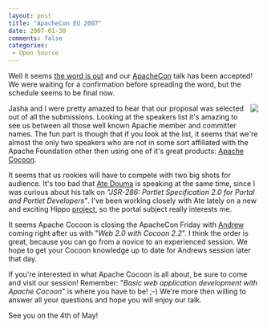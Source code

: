 ```yaml
---
layout: post
title: "ApacheCon EU 2007"
date: 2007-01-30
comments: false
categories:
 - Open Source
---
```


Well it seems <a href="http://www.apachecon.com/2007/EU/html/sessions.html/e=MjAwNy9FVQ" target="_blank">the word is out</a> and our <a href="http://www.apachecon.com/" target="_blank">ApacheCon</a> talk has been accepted! We were waiting for a confirmation before spreading the word, but the schedule seems to be final now.

<img src="http://www.apache.org/ads/ApacheCon/2007-europe-234x60.png" align="right" style="padding-right:5px;padding-bottom:2px;"/> Jasha and I were pretty amazed to hear that our proposal was selected out of all the submissions. Looking at the speakers list it's amazing to see us between all those well known Apache member and committer names. The fun part is though that if you look at the list, it seems that we're almost the only two speakers who are not in some sort affiliated with the Apache Foundation other then using one of it's great products: <a href="http://cocoon.apache.org" target="_blank">Apache Cocoon</a>.

It seems that us rookies will have to compete with two big shots for audience. It's too bad that <a href="http://www.apachecon.com/2007/EU/html/speakers.html/e=MjAwNy9FVQ#U5572" target="_blank">Ate Douma</a> is speaking at the same time, since I was curious about his talk on <em>"JSR-286: Portlet Specification 2.0 for Portal and Portlet Developers"</em>. I've been working closely with Ate lately on a new and exciting Hippo <a href="http://www.hippoportal.org/display/PORTAL/Home" target="_blank">project</a>, so the portal subject really interests me.

It seems Apache Cocoon is closing the ApacheCon Friday with <a href="http://www.andrewsavory.com/blog/" target="_blank">Andrew</a> coming right after us with "<em>Web 2.0 with Cocoon 2.2</em>". I think the order is great, because you can go from a novice to an experienced session. We hope to get your Cocoon knowledge up to date for Andrews session later that day.

If you're interested in what Apache Cocoon is all about, be sure to come and visit our session! Remember: "<em>Basic web application development with Apache Cocoon</em>" is where you have to be! ;-) We're more then willing to answer all your questions and hope you will enjoy our talk.

See you on the 4th of May!

